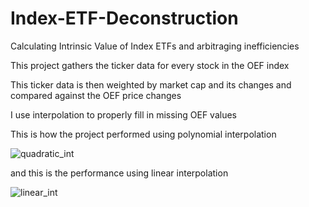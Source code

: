 # Index-ETF-Deconstruction
Calculating Intrinsic Value of Index ETFs and arbitraging inefficiencies

This project gathers the ticker data for every stock in the OEF index

This ticker data is then weighted by market cap and its changes and compared against the OEF price changes

I use interpolation to properly fill in missing OEF values

This is how the project performed using polynomial interpolation

![quadratic_int](https://github.com/Eli-Butters/Index-ETF-Deconstruction/assets/98182401/266bd76c-1db0-43ac-94bf-e35f789169dd)

and this is the performance using linear interpolation

![linear_int](https://github.com/Eli-Butters/Index-ETF-Deconstruction/assets/98182401/bd524974-6eb0-4f48-be81-f3a9b0cbb08a)
